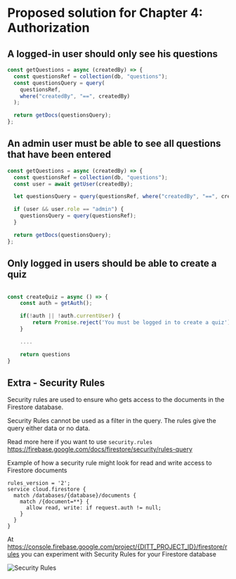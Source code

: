 # Proposed solution for Chapter 4: Authorization

## A logged-in user should only see his questions

```javascript
const getQuestions = async (createdBy) => {
  const questionsRef = collection(db, "questions");
  const questionsQuery = query(
    questionsRef,
    where("createdBy", "==", createdBy)
  );

  return getDocs(questionsQuery);
};
```

## An admin user must be able to see all questions that have been entered

```javascript
const getQuestions = async (createdBy) => {
  const questionsRef = collection(db, "questions");
  const user = await getUser(createdBy);

  let questionsQuery = query(questionsRef, where("createdBy", "==", createdBy));

  if (user && user.role == "admin") {
    questionsQuery = query(questionsRef);
  }

  return getDocs(questionsQuery);
};
```

## Only logged in users should be able to create a quiz

```javascript

const createQuiz = async () => {
    const auth = getAuth();

    if(!auth || !auth.currentUser) {
        return Promise.reject('You must be logged in to create a quiz')
    }

    ....

    return questions
}

```

## Extra - Security Rules

Security rules are used to ensure who gets access to the documents in the Firestore database.

Security Rules cannot be used as a filter in the query. The rules give the query either data or no data.

Read more here if you want to use `security.rules`
https://firebase.google.com/docs/firestore/security/rules-query

Example of how a security rule might look for read and write access to Firestore documents

```code
rules_version = '2';
service cloud.firestore {
  match /databases/{database}/documents {
    match /{document=**} {
      allow read, write: if request.auth != null;
    }
  }
}
```

At https://console.firebase.google.com/project/{DITT_PROJECT_ID}/firestore/rules you can experiment with Security Rules for your Firestore database

![Security Rules](/resources/SecRules.png)
